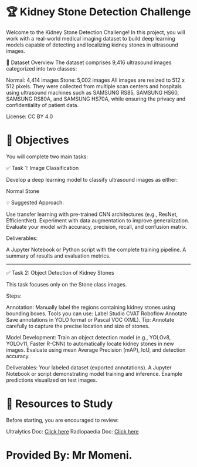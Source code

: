 # 🏆 Kidney Stone Detection Challenge

Welcome to the Kidney Stone Detection Challenge!
In this project, you will work with a real-world medical imaging dataset to build deep learning models capable of detecting and localizing kidney stones in ultrasound images.

📂 Dataset Overview
The dataset comprises 9,416 ultrasound images categorized into two classes:

Normal: 4,414 images
Stone: 5,002 images
All images are resized to 512 x 512 pixels.
They were collected from multiple scan centers and hospitals using ultrasound machines such as SAMSUNG RS85, SAMSUNG HS60, SAMSUNG RS80A, and SAMSUNG HS70A, while ensuring the privacy and confidentiality of patient data.

License: CC BY 4.0

# 🧠 Objectives
You will complete two main tasks:

✅ Task 1: Image Classification

Develop a deep learning model to classify ultrasound images as either:

Normal
Stone

💡 Suggested Approach:

Use transfer learning with pre-trained CNN architectures (e.g., ResNet, EfficientNet).
Experiment with data augmentation to improve generalization.
Evaluate your model with accuracy, precision, recall, and confusion matrix.

Deliverables:

A Jupyter Notebook or Python script with the complete training pipeline.
A summary of results and evaluation metrics.

---------------------------------------------------------------------------------------------------

✅ Task 2: Object Detection of Kidney Stones

This task focuses only on the Stone class images. 

Steps:

Annotation:
Manually label the regions containing kidney stones using bounding boxes.
Tools you can use:
Label Studio
CVAT
Roboflow Annotate
Save annotations in YOLO format or Pascal VOC (XML).
Tip: Annotate carefully to capture the precise location and size of stones.

Model Development:
Train an object detection model (e.g., YOLOv8, YOLOv11, Faster R-CNN) to automatically locate kidney stones in new images.
Evaluate using mean Average Precision (mAP), IoU, and detection accuracy.

Deliverables:
Your labeled dataset (exported annotations).
A Jupyter Notebook or script demonstrating model training and inference.
Example predictions visualized on test images.


# 📘 Resources to Study
Before starting, you are encouraged to review:

Ultralytics Doc: [Click here](https://docs.ultralytics.com)
Radiopaedia Doc: [Click here](https://radiopaedia.org/articles/urolithiasis?lang=us)

# Provided By: Mr Momeni.
